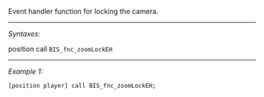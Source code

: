 Event handler function for locking the camera.


---
*Syntaxes:*

position call `BIS_fnc_zoomLockEH`

---
*Example 1:*

```sqf
[position player] call BIS_fnc_zoomLockEH;
```